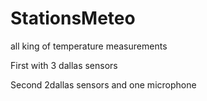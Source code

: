 # StationsMeteo
all king of temperature measurements

First with 3 dallas sensors

Second 2dallas sensors and one microphone
